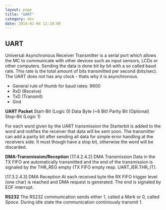 ```yaml
---
layout: page
title: "UART"
category: doc
date: 2014-01-04 11:10:09
---
```


## UART
Universal Asynchronous Receiver Transmitter is a serial port which allows the MC to communicate with other devices such as input sensors, LCDs or other computers. Sending the data is done bit by bit with a so called baud rate. This rate is the total amount of bits transmitted per second (bits/sec). The UART does not has any clock - thats why it is asynchronous.

+ General rule of thumb for baud rates: 9600
+ RxD (Receive)
+ TxD (Transmit)
+ Gnd

**UART Packet**
Start-Bit (Logic 0)
Data Byte (~8 Bit)
Parity Bit (Optional)
Stop-Bit (Logic 1)

For each word given by the UART transmission the Starterbit is added to the word and notifies the receiver that data will be sent soon. The transmitter can add a parity bit after sending all data for simple error handling at the receivers side. It must though have a stop bit, otherwise the word will be discarded.

**DMA-Transmission/Reception**
[17.4.2.4.2] DMA Transmission
Data in the TX FIFO are automatically transmitted and the end of the transmission is signaled by the THR_REG empty (TX FIFO empty resp. UART_IER.THR_IT).

[17.3.2.4.3] DMA Reception
At each received byte the RX FIFO trigger level (one char) is reached and DMA request is generated. The end is signaled by EOF interrupt.

**RS232**
The RS232 communication sends either 1, called a *Mark* or 0, called *Space*. During idle state the communication continiously transmit 1.
